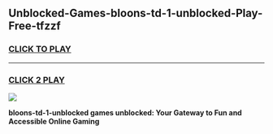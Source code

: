 
## Unblocked-Games-bloons-td-1-unblocked-Play-Free-tfzzf
<h3>
<a href="https://premium76.site?title=bloons-td-1-unblocked&ref=10A">CLICK TO PLAY</a></h3>
<hr>

<h3>
<a href="https://premium76.site?title=bloons-td-1-unblocked&ref=10A">CLICK 2 PLAY</a>
  
</h3>

<a href="https://premium76.site?title=bloons-td-1-unblocked&ref=10A"><img src="https://clearcache.store/games.png"></a>


**bloons-td-1-unblocked games unblocked: Your Gateway to Fun and Accessible Online Gaming**
